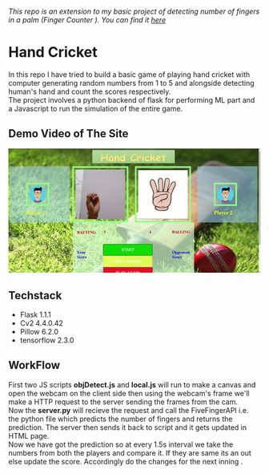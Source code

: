 ###### This repo is an extension to my basic project of detecting number of fingers in a palm (Finger Counter ). You can find it [here](https://github.com/anshumyname/FingerCounter)

# Hand Cricket
In this repo I have tried to build a basic game of playing hand cricket with computer generating random numbers from 1 to 5 and alongside detecting human's hand and count the scores respectively. <br>
The project involves a python backend of flask for performing ML part and a Javascript to run the simulation of the entire game.

## Demo Video of The Site
![](https://github.com/anshumyname/Hand-Cricket/blob/master/static/cricket_video.gif)

## Techstack
- Flask  1.1.1
- Cv2   4.4.0.42
- Pillow 6.2.0
- tensorflow 2.3.0

## WorkFlow
First two JS scripts **objDetect.js** and **local.js** will run to make a canvas and open the webcam on the client side then using the webcam's frame we'll make a HTTP request to the server sending the frames from the cam. <br>
Now the **server.py** will recieve the request and call the FiveFingerAPI i.e. the python file which predicts the number of fingers and returns the prediction. The server then sends it back to script and it gets updated in HTML page. <br>
Now we have got the prediction so at every 1.5s interval we take the numbers from both the players and compare it. If they are same its an out else update the score. Accordingly do the changes for the next inning . 



